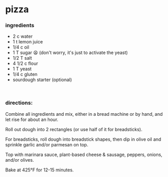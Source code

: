 # pizza

### ingredients
- 2 c water
- 1 t lemon juice
- 1/4 c oil
- 1 T sugar :tired_face: (don't worry, it's just to activate the yeast)
- 1/2 T salt
- 4 1/2 c flour
- 1 T yeast
- 1/4 c gluten
- sourdough starter (optional)

<br>

### directions:

Combine all ingredients and mix, either in a bread machine or by hand, and let rise for about an hour.

Roll out dough into 2 rectangles (or use half of it for breadsticks).

For breadsticks, roll dough into breadstick shapes, then dip in olive oil and sprinkle garlic and/or parmesan on top.

Top with marinara sauce, plant-based cheese & sausage, peppers, onions, and/or olives.

Bake at 425°F for 12-15 minutes.

